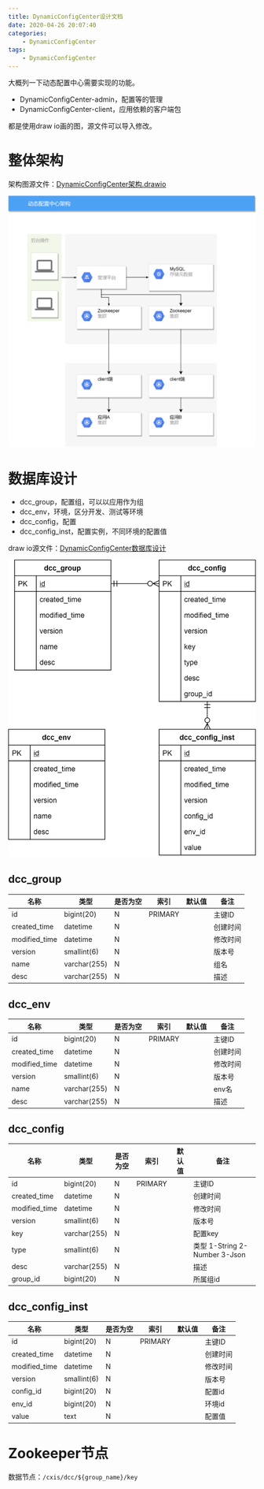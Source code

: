 ```yaml
---
title: DynamicConfigCenter设计文档
date: 2020-04-26 20:07:40
categories: 
	- DynamicConfigCenter
tags:
	- DynamicConfigCenter
---
```




大概列一下动态配置中心需要实现的功能。

<!--more-->

- DynamicConfigCenter-admin，配置等的管理
- DynamicConfigCenter-client，应用依赖的客户端包

都是使用draw io画的图，源文件可以导入修改。

# 整体架构

架构图源文件：[DynamicConfigCenter架构.drawio](DynamicConfigCenter架构.drawio)

![DynamicConfigCenter架构](./DynamicConfigCenter设计文档/DynamicConfigCenter架构.png)

# 数据库设计

- dcc_group，配置组，可以以应用作为组
- dcc_env，环境，区分开发、测试等环境
- dcc_config，配置
- dcc_config_inst，配置实例，不同环境的配置值

draw io源文件：[DynamicConfigCenter数据库设计](DynamicConfigCenter数据库设计.drawio)

![DynamicConfigCenter数据库设计](./DynamicConfigCenter设计文档/DynamicConfigCenter数据库设计.png)

## dcc_group

| 名称          | 类型         | 是否为空 | 索引    | 默认值 | 备注     |
| ------------- | ------------ | -------- | ------- | ------ | -------- |
| id            | bigint(20)   | N        | PRIMARY |        | 主键ID   |
| created_time  | datetime     | N        |         |        | 创建时间 |
| modified_time | datetime     | N        |         |        | 修改时间 |
| version       | smallint(6)  | N        |         |        | 版本号   |
| name          | varchar(255) | N        |         |        | 组名     |
| desc          | varchar(255) | N        |         |        | 描述     |

## dcc_env

| 名称          | 类型         | 是否为空 | 索引    | 默认值 | 备注     |
| ------------- | ------------ | -------- | ------- | ------ | -------- |
| id            | bigint(20)   | N        | PRIMARY |        | 主键ID   |
| created_time  | datetime     | N        |         |        | 创建时间 |
| modified_time | datetime     | N        |         |        | 修改时间 |
| version       | smallint(6)  | N        |         |        | 版本号   |
| name          | varchar(255) | N        |         |        | env名    |
| desc          | varchar(255) | N        |         |        | 描述     |

## dcc_config

| 名称          | 类型         | 是否为空 | 索引    | 默认值 | 备注                          |
| ------------- | ------------ | -------- | ------- | ------ | ----------------------------- |
| id            | bigint(20)   | N        | PRIMARY |        | 主键ID                        |
| created_time  | datetime     | N        |         |        | 创建时间                      |
| modified_time | datetime     | N        |         |        | 修改时间                      |
| version       | smallint(6)  | N        |         |        | 版本号                        |
| key           | varchar(255) | N        |         |        | 配置key                       |
| type          | smallint(6)  | N        |         |        | 类型 1-String 2-Number 3-Json |
| desc          | varchar(255) | N        |         |        | 描述                          |
| group_id      | bigint(20)   | N        |         |        | 所属组id                      |

## dcc_config_inst

| 名称          | 类型        | 是否为空 | 索引    | 默认值 | 备注     |
| ------------- | ----------- | -------- | ------- | ------ | -------- |
| id            | bigint(20)  | N        | PRIMARY |        | 主键ID   |
| created_time  | datetime    | N        |         |        | 创建时间 |
| modified_time | datetime    | N        |         |        | 修改时间 |
| version       | smallint(6) | N        |         |        | 版本号   |
| config_id     | bigint(20)  | N        |         |        | 配置id   |
| env_id        | bigint(20)  | N        |         |        | 环境id   |
| value         | text        | N        |         |        | 配置值   |

# Zookeeper节点

数据节点：`/cxis/dcc/${group_name}/key`
